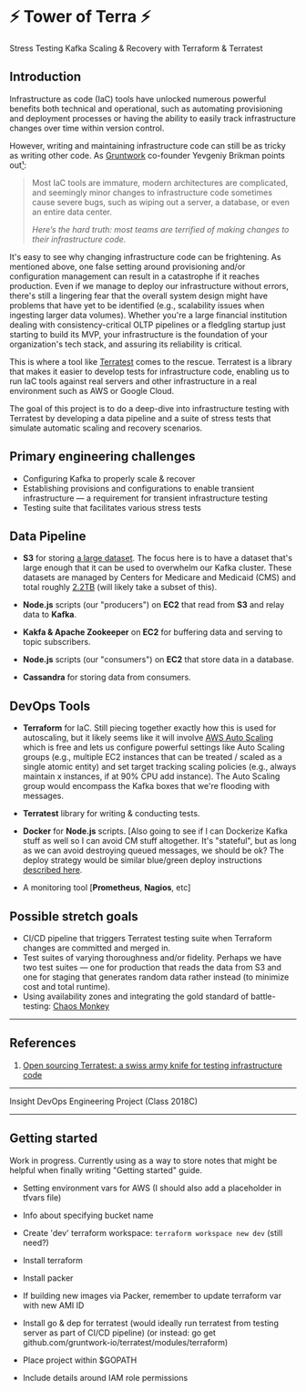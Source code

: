 # ⚡ Tower of Terra ⚡

Stress Testing Kafka Scaling & Recovery with Terraform & Terratest

## Introduction

Infrastructure as code (IaC) tools have unlocked numerous powerful benefits both technical and operational, such as automating provisioning and deployment processes or having the ability to easily track infrastructure changes over time within version control.

However, writing and maintaining infrastructure code can still be as tricky as writing other code. As [Gruntwork](https://www.gruntwork.io/) co-founder Yevgeniy Brikman points out[¹](#references):

> Most IaC tools are immature, modern architectures are complicated, and seemingly minor changes to infrastructure code sometimes cause severe bugs, such as wiping out a server, a database, or even an entire data center.
>
> *Here’s the hard truth: most teams are terrified of making changes to their infrastructure code.*

It's easy to see why changing infrastructure code can be frightening. As mentioned above, one false setting around provisioning and/or configuration management can result in a catastrophe if it reaches production. Even if we manage to deploy our infrastructure without errors, there's still a lingering fear that the overall system design might have problems that have yet to be identified (e.g., scalability issues when ingesting larger data volumes). Whether you're a large financial institution dealing with consistency-critical OLTP pipelines or a fledgling startup just starting to build its MVP, your infrastructure is the foundation of your organization's tech stack, and assuring its reliability is critical.

This is where a tool like [Terratest](https://github.com/gruntwork-io/terratest) comes to the rescue. Terratest is a library that makes it easier to develop tests for infrastructure code, enabling us to run IaC tools against real servers and other infrastructure in a real environment such as AWS or Google Cloud.

The goal of this project is to do a deep-dive into infrastructure testing with Terratest by developing a data pipeline and a suite of stress tests that simulate automatic scaling and recovery scenarios.


## Primary engineering challenges
- Configuring Kafka to properly scale & recover
- Establishing provisions and configurations to enable transient infrastructure — a requirement for transient infrastructure testing
- Testing suite that facilitates various stress tests

## Data Pipeline

- **S3** for storing [a large dataset](https://www.cms.gov/OpenPayments/Explore-the-Data/Dataset-Downloads.html). The focus here is to have a dataset that's large enough that it can be used to overwhelm our Kafka cluster. These datasets are managed by Centers for Medicare and Medicaid (CMS) and total roughly [2.2TB](https://www.resdac.org/resconnect/articles/195) (will likely take a subset of this).

- **Node.js** scripts (our "producers") on **EC2** that read from **S3** and relay data to **Kafka**.

- **Kakfa & Apache Zookeeper** on **EC2** for buffering data and serving to topic subscribers.

- **Node.js** scripts (our "consumers") on **EC2** that store data in a database.

- **Cassandra** for storing data from consumers.

## DevOps Tools
- **Terraform** for IaC. Still piecing together exactly how this is used for autoscaling, but it likely seems like it will involve [AWS Auto Scaling](https://aws.amazon.com/autoscaling/) which is free and lets us configure powerful settings like Auto Scaling groups (e.g., multiple EC2 instances that can be treated / scaled as a single atomic entity) and set target tracking scaling policies (e.g., always maintain x instances, if at 90% CPU add instance). The Auto Scaling group would encompass the Kafka boxes that we're flooding with messages.

- **Terratest** library for writing & conducting tests.

- **Docker** for **Node.js** scripts. [Also going to see if I can Dockerize Kafka stuff as well so I can avoid CM stuff altogether. It's "stateful", but as long as we can avoid destroying queued messages, we should be ok? The deploy strategy would be similar blue/green deploy instructions [described here](https://aws.amazon.com/blogs/big-data/best-practices-for-running-apache-kafka-on-aws/).

- A monitoring tool [**Prometheus**, **Nagios**, etc]

## Possible stretch goals
- CI/CD pipeline that triggers Terratest testing suite when Terraform changes are committed and merged in.
- Test suites of varying thoroughness and/or fidelity. Perhaps we have two test suites — one for production that reads the data from S3 and one for staging  that generates random data rather instead (to minimize cost and total runtime).
- Using availability zones and integrating the gold standard of battle-testing: [Chaos Monkey](https://github.com/Netflix/chaosmonkey)

---

## References
1. [Open sourcing Terratest: a swiss army knife for testing infrastructure code](https://blog.gruntwork.io/open-sourcing-terratest-a-swiss-army-knife-for-testing-infrastructure-code-5d883336fcd5)

---

Insight DevOps Engineering Project (Class 2018C)

---

## Getting started
Work in progress. Currently using as a way to store notes that might be helpful when finally writing "Getting started" guide.

- Setting environment vars for AWS (I should also add a placeholder in tfvars file)
- Info about specifying bucket name
- Create 'dev' terraform workspace: `terraform workspace new dev` (still need?)

- Install terraform
- Install packer
- If building new images via Packer, remember to update terraform var with new AMI ID
- Install go & dep for terratest (would ideally run terratest from testing server as part of CI/CD pipeline) (or instead: go get github.com/gruntwork-io/terratest/modules/terraform)
- Place project within $GOPATH
- Include details around IAM role permissions
